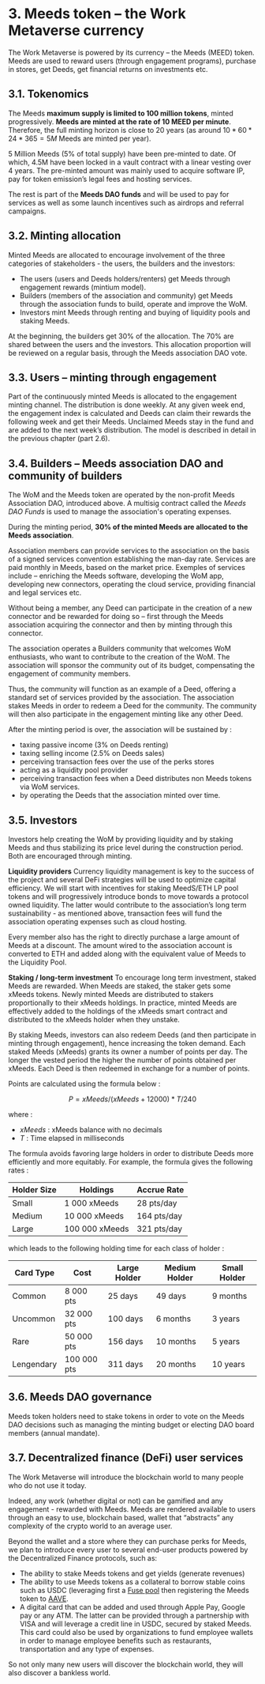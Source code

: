 # 3. Meeds token – the Work Metaverse currency

The Work Metaverse is powered by its currency – the Meeds (MEED) token. Meeds are used to reward users (through engagement programs), purchase in stores, get Deeds, get financial returns on investments etc.

## 3.1. Tokenomics

The Meeds **maximum supply is limited to 100 million tokens**, minted progressively. **Meeds are minted at the rate of 10 MEED per minute**. Therefore, the full minting horizon is close to 20 years (as around $10*60*24*365 = 5M$ Meeds are minted per year).

5 Million Meeds (5% of total supply) have been pre-minted to date. Of which, 4.5M have been locked in a vault contract with a linear vesting over 4 years. The pre-minted amount was mainly used to acquire software IP, pay for token emission’s legal fees and hosting services.

The rest is part of the __Meeds DAO funds__ and will be used to pay for services as well as some launch incentives such as airdrops and referral campaigns.


## 3.2. Minting allocation

Minted Meeds are allocated to encourage involvement of the three categories of stakeholders - the users, the builders and the investors:

- The users (users and Deeds holders/renters) get Meeds through engagement rewards (mintium model).
- Builders (members of the association and community) get Meeds through the association funds to build, operate and improve the WoM.
- Investors mint Meeds through renting and buying of liquidity pools and staking Meeds.

At the beginning, the builders get 30% of the allocation. The 70% are shared between the users and the investors. This allocation proportion will be reviewed on a regular basis, through the Meeds association DAO vote.

## 3.3. Users – minting through engagement

Part of the continuously minted Meeds is allocated to the engagement minting channel. The distribution is done weekly. At any given week end, the engagement index is calculated and Deeds can claim their rewards the following week and get their Meeds. Unclaimed Meeds stay in the fund and are added to the next week’s distribution. The model is described in detail in the previous chapter (part 2.6).

## 3.4. Builders – Meeds association DAO and community of builders

The WoM and the Meeds token are operated by the non-profit Meeds Association DAO, introduced above. A multisig contract called the _Meeds DAO Funds_ is used to manage the association's operating expenses.

During the minting period, **30% of the minted Meeds are allocated to the Meeds association**.

Association members can provide services to the association on the basis of a signed services convention establishing the man-day rate. Services are paid monthly in Meeds, based on the market price. Exemples of services include – enriching the Meeds software, developing the WoM app, developing new connectors, operating the cloud service, providing financial and legal services etc.

Without being a member, any Deed can participate in the creation of a new connector and be rewarded for doing so – first through the Meeds association acquiring the connector and then by minting through this connector.

The association operates a Builders community that welcomes WoM enthusiasts, who want to contribute to the creation of the WoM. The association will sponsor the community out of its budget, compensating the engagement of community members.

Thus, the community will function as an example of a Deed, offering a standard set of services provided by the association. The association stakes Meeds in order to redeem a Deed for the community. The community will then also participate in the engagement minting like any other Deed.

After the minting period is over, the association will be sustained by :

- taxing passive income (3% on Deeds renting)
- taxing selling income (2.5% on Deeds sales)
- perceiving transaction fees over the use of the perks stores
- acting as a liquidity pool provider
- perceiving transaction fees when a Deed distributes non Meeds tokens via WoM services.
- by operating the Deeds that the association minted over time.


## 3.5. Investors

Investors help creating the WoM by providing liquidity and by staking Meeds and thus stabilizing its price level during the construction period. Both are encouraged through minting.

**Liquidity providers** Currency liquidity management is key to the success of the project and several DeFi strategies will be used to optimize capital efficiency. We will start with incentives for staking MeedS/ETH LP pool tokens and will progressively introduce bonds to move towards a protocol owned liquidity. The latter would contribute to the association’s long term sustainability - as mentioned above, transaction fees will fund the association operating expenses such as cloud hosting.

Every member also has the right to directly purchase a large amount of Meeds at a discount. The amount wired to the association account is converted to ETH and added along with the equivalent value of Meeds to the Liquidity Pool.

**Staking / long-term investment** To encourage long term investment, staked Meeds are rewarded. When Meeds are staked, the staker gets some xMeeds tokens. Newly minted Meeds are distributed to stakers proportionally to their xMeeds holdings. In practice, minted Meeds are effectively added to the holdings of the xMeeds smart contract and distributed to the xMeeds holder when they unstake.

By staking Meeds, investors can also redeem Deeds (and then participate in minting through engagement), hence increasing the token demand. Each staked Meeds (xMeeds) grants its owner a number of points per day. The longer the vested period the higher the number of points obtained per xMeeds. Each Deed is then redeemed in exchange for a number of points.

Points are calculated using the formula below :

 $$ P = xMeeds / (xMeeds + 12000) * T / 240 $$

 where :

- $xMeeds$ : xMeeds balance  with no decimals
- $T$ : Time elapsed in milliseconds

The formula avoids favoring large holders in order to distribute Deeds more efficiently and more equitably. For example, the formula gives the following rates :

| **Holder Size** | **Holdings**   | **Accrue Rate** |
| --------------- | -------------- | --------------- |
| Small           | 1 000 xMeeds   | 28 pts/day      |
| Medium          | 10 000 xMeeds  | 164 pts/day     |
| Large           | 100 000 xMeeds | 321 pts/day     |


which leads to the following holding time for each class of holder :

| **Card Type** | **Cost**    | **Large Holder** | **Medium Holder** | **Small Holder** |
| ------------- | ----------- | ---------------- | ----------------- | ---------------- |
| Common        | 8 000 pts   | 25 days          | 49 days           | 9 months         |
| Uncommon      | 32 000 pts  | 100 days         | 6 months          | 3 years          |
| Rare          | 50 000 pts  | 156 days         | 10 months         | 5 years          |
| Lengendary    | 100 000 pts | 311 days         | 20 months         | 10 years         |

## 3.6. Meeds DAO governance

Meeds token holders need to stake tokens in order to vote on the Meeds DAO decisions such as managing the minting budget or electing DAO board members (annual mandate).

## 3.7. Decentralized finance (DeFi) user services

The Work Metaverse will introduce the blockchain world to many people who do not use it today.

Indeed, any work (whether digital or not) can be gamified and any engagement - rewarded with Meeds. Meeds are rendered available to users through an easy to use, blockchain based, wallet that “abstracts” any complexity of the crypto world to an average user.

Beyond the wallet and a store where they can purchase perks for Meeds, we plan to introduce every user to several end-user products powered by the Decentralized Finance protocols, such as:

- The ability to stake Meeds tokens and get yields (generate revenues)
- The ability to use Meeds tokens as a collateral to borrow stable coins such as USDC (leveraging first a [Fuse pool](https://app.rari.capital/fuse) then registering the Meeds token to [AAVE](https://aave.com/).
- A digital card that can be added and used through Apple Pay, Google pay or any ATM. The latter can be provided through a partnership with VISA and will leverage a credit line in USDC, secured by staked Meeds. This card could also be used by organizations to fund employee wallets in order to manage employee benefits such as restaurants, transportation and any type of expenses.

So not only many new users will discover the blockchain world, they will also discover a bankless world.

 
